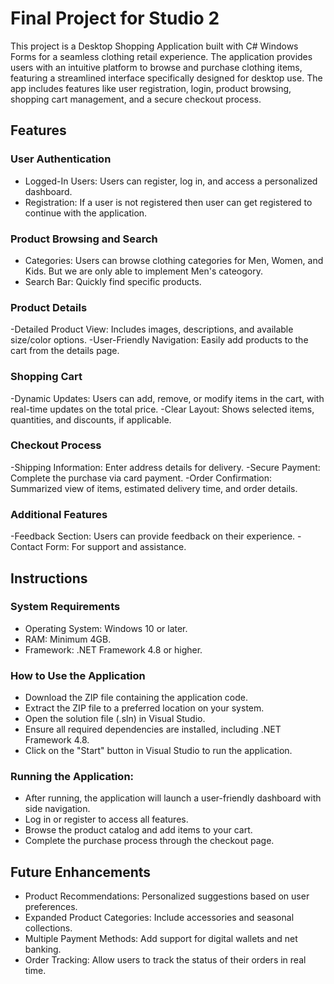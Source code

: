 #  Final Project for Studio 2
This project is a Desktop Shopping Application built with C# Windows Forms for a seamless clothing retail experience. The application provides users with an intuitive platform to browse and purchase clothing items, featuring a streamlined interface specifically designed for desktop use. The app includes features like user registration, login, product browsing, shopping cart management, and a secure checkout process.

## Features
### User Authentication
- Logged-In Users: Users can register, log in, and access a personalized dashboard.
- Registration: If a user is not registered then user can get registered to continue with the application.
  
### Product Browsing and Search
- Categories: Users can browse clothing categories for Men, Women, and Kids. But we are only able to implement Men's cateogory.
- Search Bar: Quickly find specific products.
  
### Product Details
-Detailed Product View: Includes images, descriptions, and available size/color options.
-User-Friendly Navigation: Easily add products to the cart from the details page.

### Shopping Cart
-Dynamic Updates: Users can add, remove, or modify items in the cart, with real-time updates on the total price.
-Clear Layout: Shows selected items, quantities, and discounts, if applicable.

### Checkout Process
-Shipping Information: Enter address details for delivery.
-Secure Payment: Complete the purchase via card payment.
-Order Confirmation: Summarized view of items, estimated delivery time, and order details.

### Additional Features
-Feedback Section: Users can provide feedback on their experience.
-Contact Form: For support and assistance.

## Instructions
### System Requirements
- Operating System: Windows 10 or later.
- RAM: Minimum 4GB.
- Framework: .NET Framework 4.8 or higher.
  
### How to Use the Application
- Download the ZIP file containing the application code.
- Extract the ZIP file to a preferred location on your system.
- Open the solution file (.sln) in Visual Studio.
- Ensure all required dependencies are installed, including .NET Framework 4.8.
- Click on the "Start" button in Visual Studio to run the application.

### Running the Application:
- After running, the application will launch a user-friendly dashboard with side navigation.
- Log in or register to access all features.
- Browse the product catalog and add items to your cart.
- Complete the purchase process through the checkout page.

## Future Enhancements
- Product Recommendations: Personalized suggestions based on user preferences.
- Expanded Product Categories: Include accessories and seasonal collections.
- Multiple Payment Methods: Add support for digital wallets and net banking.
- Order Tracking: Allow users to track the status of their orders in real time.
